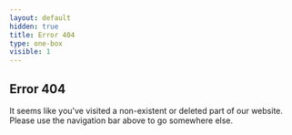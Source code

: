 ```yaml
---
layout: default
hidden: true
title: Error 404
type: one-box
visible: 1
---
```

<div class="skip-target" id="maincontent"></div>

## Error 404
It seems like you've visited a non-existent or deleted part of our website. Please use the navigation bar above to go somewhere else.
